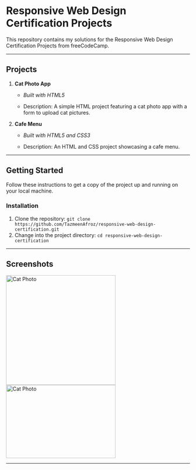 # Responsive Web Design Certification Projects

This repository contains my solutions for the Responsive Web Design Certification Projects from freeCodeCamp.

---

## Projects

1. **Cat Photo App**  
   - *Built with HTML5*
  
   - Description: A simple HTML project featuring a cat photo app with a form to upload cat pictures.

2. **Cafe Menu**
   - *Built with HTML5 and CSS3*
 
   - Description: An HTML and CSS project showcasing a cafe menu.

---

## Getting Started

Follow these instructions to get a copy of the project up and running on your local machine.


### Installation

1. Clone the repository: `git clone https://github.com/TazmeenAfroz/responsive-web-design-certification.git`
2. Change into the project directory: `cd responsive-web-design-certification`

---


## Screenshots
<img src="https://raw.githubusercontent.com/TazmeenAfroz/Web-Development-Projects/main/images/catphoto.png" alt="Cat Photo" width="300"/>
<img src="https://raw.githubusercontent.com/TazmeenAfroz/Web-Development-Projects/main/images/catphoto.png" alt="Cat Photo" width="300" height="200"/>

---

